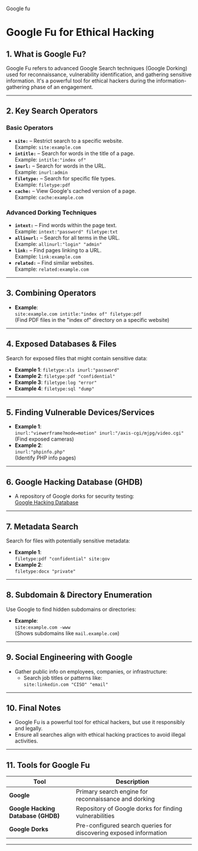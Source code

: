    

Google fu

# **Google Fu for Ethical Hacking**

## **1. What is Google Fu?**

Google Fu refers to advanced Google Search techniques (Google Dorking) used for reconnaissance, vulnerability identification, and gathering sensitive information. It's a powerful tool for ethical hackers during the information-gathering phase of an engagement.

---

## **2. Key Search Operators**

### **Basic Operators**

- **`site:`** – Restrict search to a specific website.  
    Example: `site:example.com`
- **`intitle:`** – Search for words in the title of a page.  
    Example: `intitle:"index of"`
- **`inurl:`** – Search for words in the URL.  
    Example: `inurl:admin`
- **`filetype:`** – Search for specific file types.  
    Example: `filetype:pdf`
- **`cache:`** – View Google's cached version of a page.  
    Example: `cache:example.com`

### **Advanced Dorking Techniques**

- **`intext:`** – Find words within the page text.  
    Example: `intext:"password" filetype:txt`
- **`allinurl:`** – Search for all terms in the URL.  
    Example: `allinurl:"login" "admin"`
- **`link:`** – Find pages linking to a URL.  
    Example: `link:example.com`
- **`related:`** – Find similar websites.  
    Example: `related:example.com`

---

## **3. Combining Operators**

- **Example**:  
    `site:example.com intitle:"index of" filetype:pdf`  
    (Find PDF files in the "index of" directory on a specific website)

---

## **4. Exposed Databases & Files**

Search for exposed files that might contain sensitive data:

- **Example 1**: `filetype:xls inurl:"password"`
- **Example 2**: `filetype:pdf "confidential"`
- **Example 3**: `filetype:log "error"`
- **Example 4**: `filetype:sql "dump"`

---

## **5. Finding Vulnerable Devices/Services**

- **Example 1**:  
    `inurl:"viewerframe?mode=motion" inurl:"/axis-cgi/mjpg/video.cgi"`  
    (Find exposed cameras)
- **Example 2**:  
    `inurl:"phpinfo.php"`  
    (Identify PHP info pages)

---

## **6. Google Hacking Database (GHDB)**

- A repository of Google dorks for security testing:  
    [Google Hacking Database](https://www.exploit-db.com/google-hacking-database "https://www.exploit-db.com/google-hacking-database")

---

## **7. Metadata Search**

Search for files with potentially sensitive metadata:

- **Example 1**:  
    `filetype:pdf "confidential" site:gov`
- **Example 2**:  
    `filetype:docx "private"`

---

## **8. Subdomain & Directory Enumeration**

Use Google to find hidden subdomains or directories:

- **Example**:  
    `site:example.com -www`  
    (Shows subdomains like `mail.example.com`)

---

## **9. Social Engineering with Google**

- Gather public info on employees, companies, or infrastructure:
    - Search job titles or patterns like:  
        `site:linkedin.com "CISO" "email"`

---

## **10. Final Notes**

- Google Fu is a powerful tool for ethical hackers, but use it responsibly and legally.
- Ensure all searches align with ethical hacking practices to avoid illegal activities.

---

## **11. Tools for Google Fu**

|Tool|Description|
|---|---|
|**Google**|Primary search engine for reconnaissance and dorking|
|**Google Hacking Database (GHDB)**|Repository of Google dorks for finding vulnerabilities|
|**Google Dorks**|Pre-configured search queries for discovering exposed information|

---